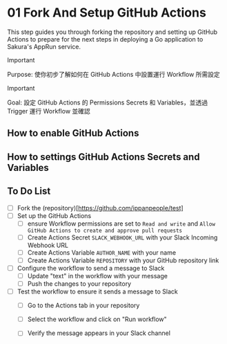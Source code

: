 # 01 Fork And Setup GitHub Actions
This step guides you through forking the repository and setting up GitHub Actions to prepare for the next steps in deploying a Go application to Sakura's AppRun service.

> [!IMPORTANT]
> Purpose: 使你初步了解如何在 GitHub Actions 中設置運行 Workflow 所需設定

> [!IMPORTANT]
> Goal: 設定 GitHub Actions 的 Permissions Secrets 和 Variables，並透過 Trigger 運行 Workflow 並確認

## How to enable GitHub Actions

## How to settings GitHub Actions Secrets and Variables

## To Do List
- [ ] Fork the (repository)[https://github.com/ippanpeople/test]
- [ ] Set up the GitHub Actions
    - [ ] ensure Workflow permissions are set to `Read and write` and `Allow GitHub Actions to create and approve pull requests`
    - [ ] Create Actions Secret `SLACK_WEBHOOK_URL` with your Slack Incoming Webhook URL
    - [ ] Create Actions Variable `AUTHOR_NAME` with your name
    - [ ] Create Actions Variable `REPOSITORY` with your GitHub repository link
- [ ] Configure the workflow to send a message to Slack
    - [ ] Update "text" in the workflow with your message
    - [ ] Push the changes to your repository
- [ ] Test the workflow to ensure it sends a message to Slack
    - [ ] Go to the Actions tab in your repository
    - [ ] Select the workflow and click on "Run workflow"
    - [ ] Verify the message appears in your Slack channel


